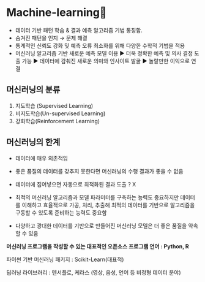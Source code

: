 # Machine-learning:star2:

- 데이터 기반 패턴 학습 & 결과 예측 알고리즘 기법 통칭함.
- 숨겨진 패턴을 인지 → 문제 해결
- 통계적인 신뢰도 강화 및 예측 오류 최소화를 위해 다양한 수학적 기법을 적용 
- 머신러닝 알고리즘 기반 새로운 예측 모델 이용 
     ▶ 더욱 정확한 예측 및 의사 결정 도출 가능 
          ▶ 데이터에 감춰진 새로운 의미와 인사이트 발굴 
                ▶ 놀랄만한 이익으로 연결 


 




## 머신러닝의 분류

1) 지도학습 (Supervised Learning)
2) 비지도학습(Un-supervised Learning)
3) 강화학습(Reinforcement Learning)







## 머신러닝의 한계

- 데이터에 매우 의존적임

- 좋은 품질의 데이터를 갖추지 못한다면 머신러닝의 수행 결과가 좋을 수 없음

- 데이터에 집어넣으면 자동으로 최적화된 결과 도출 ?  X

- 최적의 머신러닝 알고리즘과 모델 파라미터를 구축하는 능력도 중요하지만 데이터를 이해하고 효율적으로 가공, 처리, 추출해 최적의 데이터를 기반으로 알고리즘을 구동할 수 있도록 준비하는 능력도 중요함 
- 다양하고 광대한 데이터를 기반으로 만들어진 머신러닝 모델은 더 좋은 품질을 약속할 수 있음







**머신러닝 프로그램을 작성할 수 있는 대표적인 오픈소스 프로그램 언어 : Python, R**

파이썬 기반 머신러닝 패키지 : Scikit-Learn(대표적)

딥러닝 라이브러리 : 텐서플로, 케라스 (영상, 음성, 언어 등 비정형 데이터 분야)



